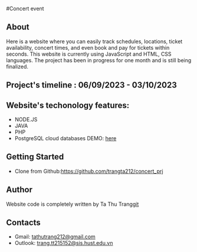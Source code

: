 #Concert event

## About <a name="about"></a>
Here is a website where you can easily track schedules, locations, ticket availability, concert times, and even book and pay for tickets within seconds. This website is currently using JavaScript and HTML, CSS languages. The project has been in progress for one month and is still being finalized.
## Project's timeline : 06/09/2023 - 03/10/2023
## Website's techonology features:  
* NODE.JS
* JAVA
* PHP
* PostgreSQL cloud databases
DEMO: [here](http://127.0.0.1:5500/index.html)

## Getting Started <a name="getting-started"></a>
* Clone from Github:https://github.com/trangta212/concert_prj
  
## Author <a name="author"></a>
Website  code is completely written by Ta Thu Trang[git](https://github.com/trangta212)

## Contacts <a name="contacts"></a>
* Gmail: tathutrang212@gmail.com
* Outlook: trang.tt215152@sis.hust.edu.vn
